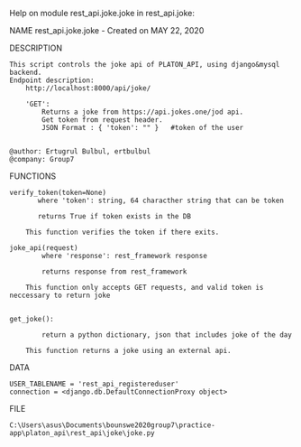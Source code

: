 Help on module rest_api.joke.joke in rest_api.joke:

NAME
    rest_api.joke.joke - Created on MAY 22, 2020

DESCRIPTION
    
    This script controls the joke api of PLATON_API, using django&mysql backend.
    Endpoint description:
        http://localhost:8000/api/joke/

        'GET':
            Returns a joke from https://api.jokes.one/jod api.
            Get token from request header.
            JSON Format : { 'token': "" }   #token of the user


    @author: Ertugrul Bulbul, ertbulbul
    @company: Group7


FUNCTIONS
    
    verify_token(token=None)
           where 'token': string, 64 characther string that can be token

           returns True if token exists in the DB

        This function verifies the token if there exits.

    joke_api(request)
            where 'response': rest_framework response

            returns response from rest_framework

        This function only accepts GET requests, and valid token is neccessary to return joke


    get_joke():

            return a python dictionary, json that includes joke of the day

        This function returns a joke using an external api.



DATA
    
    USER_TABLENAME = 'rest_api_registereduser'
    connection = <django.db.DefaultConnectionProxy object>

FILE
   
    C:\Users\asus\Documents\bounswe2020group7\practice-app\platon_api\rest_api\joke\joke.py